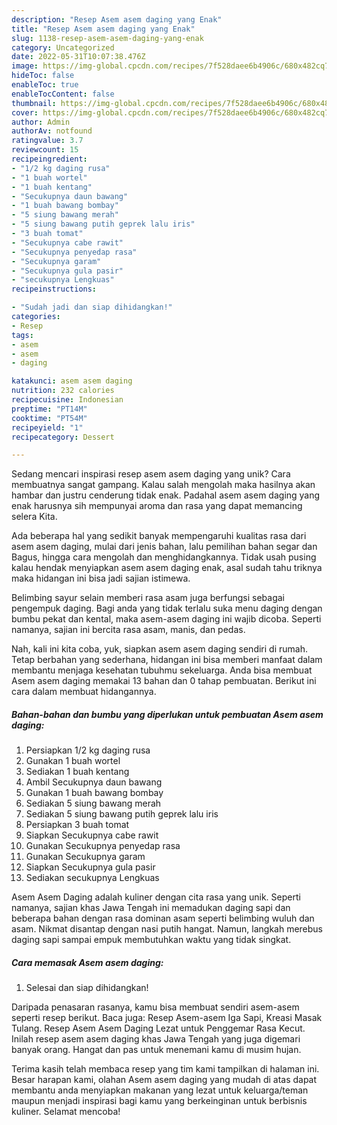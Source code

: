 ```yaml
---
description: "Resep Asem asem daging yang Enak"
title: "Resep Asem asem daging yang Enak"
slug: 1138-resep-asem-asem-daging-yang-enak
category: Uncategorized
date: 2022-05-31T10:07:38.476Z
image: https://img-global.cpcdn.com/recipes/7f528daee6b4906c/680x482cq70/asem-asem-daging-foto-resep-utama.jpg
hideToc: false
enableToc: true
enableTocContent: false
thumbnail: https://img-global.cpcdn.com/recipes/7f528daee6b4906c/680x482cq70/asem-asem-daging-foto-resep-utama.jpg
cover: https://img-global.cpcdn.com/recipes/7f528daee6b4906c/680x482cq70/asem-asem-daging-foto-resep-utama.jpg
author: Admin
authorAv: notfound
ratingvalue: 3.7
reviewcount: 15
recipeingredient:
- "1/2 kg daging rusa"
- "1 buah wortel"
- "1 buah kentang"
- "Secukupnya daun bawang"
- "1 buah bawang bombay"
- "5 siung bawang merah"
- "5 siung bawang putih geprek lalu iris"
- "3 buah tomat"
- "Secukupnya cabe rawit"
- "Secukupnya penyedap rasa"
- "Secukupnya garam"
- "Secukupnya gula pasir"
- "secukupnya Lengkuas"
recipeinstructions:

- "Sudah jadi dan siap dihidangkan!"
categories:
- Resep
tags:
- asem
- asem
- daging

katakunci: asem asem daging 
nutrition: 232 calories
recipecuisine: Indonesian
preptime: "PT14M"
cooktime: "PT54M"
recipeyield: "1"
recipecategory: Dessert

---
```





Sedang mencari inspirasi resep asem asem daging yang unik? Cara membuatnya sangat gampang. Kalau salah mengolah maka hasilnya akan hambar dan justru cenderung tidak enak. Padahal asem asem daging yang enak harusnya sih mempunyai aroma dan rasa yang dapat memancing selera Kita.





Ada beberapa hal yang sedikit banyak mempengaruhi kualitas rasa dari asem asem daging, mulai dari jenis bahan, lalu pemilihan bahan segar dan Bagus, hingga cara mengolah dan menghidangkannya. Tidak usah pusing kalau hendak menyiapkan asem asem daging enak,      asal sudah tahu triknya maka hidangan ini bisa jadi sajian istimewa.














Belimbing sayur selain memberi rasa asam juga berfungsi sebagai pengempuk daging. Bagi anda yang tidak terlalu suka menu daging dengan bumbu pekat dan kental, maka asem-asem daging ini wajib dicoba. Seperti namanya, sajian ini bercita rasa asam, manis, dan pedas.






Nah, kali ini kita coba, yuk, siapkan asem asem daging sendiri di rumah. Tetap berbahan yang sederhana, hidangan ini bisa memberi manfaat dalam membantu menjaga kesehatan tubuhmu sekeluarga. Anda bisa membuat Asem asem daging memakai 13 bahan dan 0 tahap pembuatan. Berikut ini cara dalam membuat hidangannya.

<!--inarticleads1-->

##### Bahan-bahan dan bumbu yang diperlukan untuk pembuatan Asem asem daging:

1. Persiapkan 1/2 kg daging rusa
1. Gunakan 1 buah wortel
1. Sediakan 1 buah kentang
1. Ambil Secukupnya daun bawang
1. Gunakan 1 buah bawang bombay
1. Sediakan 5 siung bawang merah
1. Sediakan 5 siung bawang putih geprek lalu iris
1. Persiapkan 3 buah tomat
1. Siapkan Secukupnya cabe rawit
1. Gunakan Secukupnya penyedap rasa
1. Gunakan Secukupnya garam
1. Siapkan Secukupnya gula pasir
1. Sediakan secukupnya Lengkuas


Asem Asem Daging adalah kuliner dengan cita rasa yang unik. Seperti namanya, sajian khas Jawa Tengah ini memadukan daging sapi dan beberapa bahan dengan rasa dominan asam seperti belimbing wuluh dan asam. Nikmat disantap dengan nasi putih hangat. Namun, langkah merebus daging sapi sampai empuk membutuhkan waktu yang tidak singkat. 

<!--inarticleads2-->

##### Cara memasak Asem asem daging:


1. Selesai dan siap dihidangkan!

Daripada penasaran rasanya, kamu bisa membuat sendiri asem-asem seperti resep berikut. Baca juga: Resep Asem-asem Iga Sapi, Kreasi Masak Tulang. Resep Asem Asem Daging Lezat untuk Penggemar Rasa Kecut. Inilah resep asem asem daging khas Jawa Tengah yang juga digemari banyak orang. Hangat dan pas untuk menemani kamu di musim hujan. 

Terima kasih telah membaca resep yang tim kami tampilkan di halaman ini. Besar harapan kami, olahan Asem asem daging yang mudah di atas dapat membantu anda menyiapkan makanan yang lezat untuk keluarga/teman maupun menjadi inspirasi bagi kamu yang berkeinginan untuk berbisnis kuliner. Selamat mencoba!
